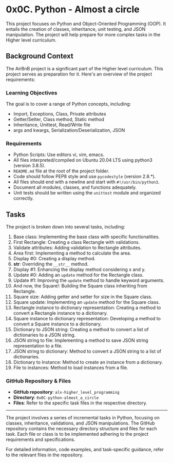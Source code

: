 # 0x0C. Python - Almost a circle

This project focuses on Python and Object-Oriented Programming (OOP). It entails the creation of classes, inheritance, unit testing, and JSON manipulation. The project will help prepare for more complex tasks in the Higher level curriculum.

## Background Context

The AirBnB project is a significant part of the Higher level curriculum. This project serves as preparation for it. Here's an overview of the project requirements:

### Learning Objectives

The goal is to cover a range of Python concepts, including:
- Import, Exceptions, Class, Private attributes
- Getter/Setter, Class method, Static method
- Inheritance, Unittest, Read/Write file
- args and kwargs, Serialization/Deserialization, JSON

### Requirements

- Python Scripts: Use editors vi, vim, emacs.
- All files interpreted/compiled on Ubuntu 20.04 LTS using python3 (version 3.8.5).
- `README.md` file at the root of the project folder.
- Code should follow PEP8 style and use `pycodestyle` (version 2.8.*).
- All files should end with a newline and start with `#!/usr/bin/python3`.
- Document all modules, classes, and functions adequately.
- Unit tests should be written using the `unittest` module and organized correctly.

## Tasks

The project is broken down into several tasks, including:
1. Base class: Implementing the base class with specific functionalities.
2. First Rectangle: Creating a class Rectangle with validations.
3. Validate attributes: Adding validation to Rectangle attributes.
4. Area first: Implementing a method to calculate the area.
5. Display #0: Creating a display method.
6. __str__: Overriding the `__str__` method.
7. Display #1: Enhancing the display method considering x and y.
8. Update #0: Adding an `update` method for the Rectangle class.
9. Update #1: Improving the `update` method to handle keyword arguments.
10. And now, the Square!: Building the Square class inheriting from Rectangle.
11. Square size: Adding getter and setter for size in the Square class.
12. Square update: Implementing an `update` method for the Square class.
13. Rectangle instance to dictionary representation: Creating a method to convert a Rectangle instance to a dictionary.
14. Square instance to dictionary representation: Developing a method to convert a Square instance to a dictionary.
15. Dictionary to JSON string: Creating a method to convert a list of dictionaries to a JSON string.
16. JSON string to file: Implementing a method to save JSON string representation to a file.
17. JSON string to dictionary: Method to convert a JSON string to a list of dictionaries.
18. Dictionary to Instance: Method to create an instance from a dictionary.
19. File to instances: Method to load instances from a file.

### GitHub Repository & Files

- **GitHub repository**: `alx-higher_level_programming`
- **Directory**: `0x0C-python-almost_a_circle`
- **Files**: Refer to the specific task files in the respective directory.

---

The project involves a series of incremental tasks in Python, focusing on classes, inheritance, validations, and JSON manipulations. The GitHub repository contains the necessary directory structure and files for each task. Each file or class is to be implemented adhering to the project requirements and specifications.

For detailed information, code examples, and task-specific guidance, refer to the relevant files in the repository.
